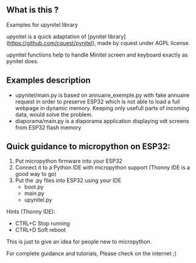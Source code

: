 ## What is this ?

Examples for upynitel library 

upynitel is a quick adaptation of [pynitel library] (https://github.com/cquest/pynitel), made by cquest under AGPL license.

upynitel functions help to handle Minitel screen and keyboard exactly as pynitel does.

## Examples description
* upynitel/main.py is based on annuaire_exemple.py with fake annuaire request in order to preserve ESP32 which is not able to load a full webpage in dynamic memory. Keeping only usefull parts of incoming data, would solve the problem.
* diaporama/main.py is a diaporama application displaying vdt screens from ESP32 flash memory

## Quick guidance to micropython on ESP32: 
1. Put micropython firmware into your ESP32
2. Connect it to a Python IDE with micropython support (Thonny IDE is a good way to go)
3. Put the .py files into ESP32 using your IDE
   * boot.py
   * main.py
   * upynitel.py

Hints (Thonny IDE):
* CTRL+C Stop running
* CTRL+D Soft reboot


This is just to give an idea for people new to micropython.

For complete guidance and tutorials, Please check on the internet ;)
